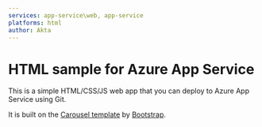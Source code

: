 ```yaml
---
services: app-service\web, app-service
platforms: html
author: Akta
---
```


# HTML sample for Azure App Service

This is a simple HTML/CSS/JS web app that you can deploy to Azure App Service using Git. 

It is built on the [Carousel template](http://getbootstrap.com/examples/carousel/) by [Bootstrap](http://getbootstrap.com/).
